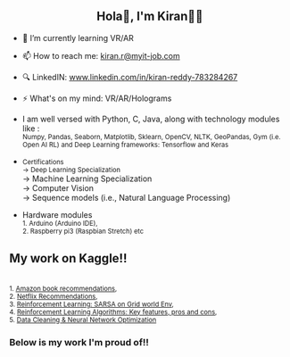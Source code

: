 <div align="center">

## Hola👋, I'm Kiran👨‍💻

</div>

- 🌱 I’m currently learning VR/AR
- 📫 How to reach me: kiran.r@myit-job.com
- 🔍 LinkedIN: www.linkedin.com/in/kiran-reddy-783284267
- ⚡ What's on my mind: VR/AR/Holograms

- I am well versed with Python, C, Java, along with technology modules like :
<br> <small>Numpy, Pandas, Seaborn, Matplotlib, Sklearn, OpenCV, NLTK, GeoPandas, Gym (i.e. Open AI RL) and Deep Learning frameworks: Tensorflow and Keras

- Certifications
<br> -> Deep Learning Specialization </small>
<br> -> Machine Learning Specialization</small>
<br> -> Computer Vision</small>
<br> -> Sequence models (i.e., Natural Language Processing) </small>

- Hardware modules
<br> <small>1. Arduino (Arduino IDE), </small>
<br> <small>2. Raspberry pi3 (Raspbian Stretch) etc </small>


## My work on Kaggle!!
<br> <small>1. [Amazon book recommendations](https://www.kaggle.com/code/nagakiranreddy/amazon-book-recommendations), </small>
<br> <small>2. [Netflix Recommendations](https://www.kaggle.com/code/nagakiranreddy/netflix-recommendations),  </small>
<br> <small>3. [Reinforcement Learning: SARSA on Grid world Env](https://www.kaggle.com/code/nagakiranreddy/reinforcement-learning-sarsa-on-grid-world-env), </small>
<br> <small>4. [Reinforcement Learning Algorithms: Key features, pros and cons](https://www.kaggle.com/discussions/getting-started/334293),  </small>
<br> <small>5. [Data Cleaning & Neural Network Optimization](https://www.kaggle.com/code/nagakiranreddy/data-cleaning-neural-network-optimization) </small>

### Below is my work I'm proud of!!
